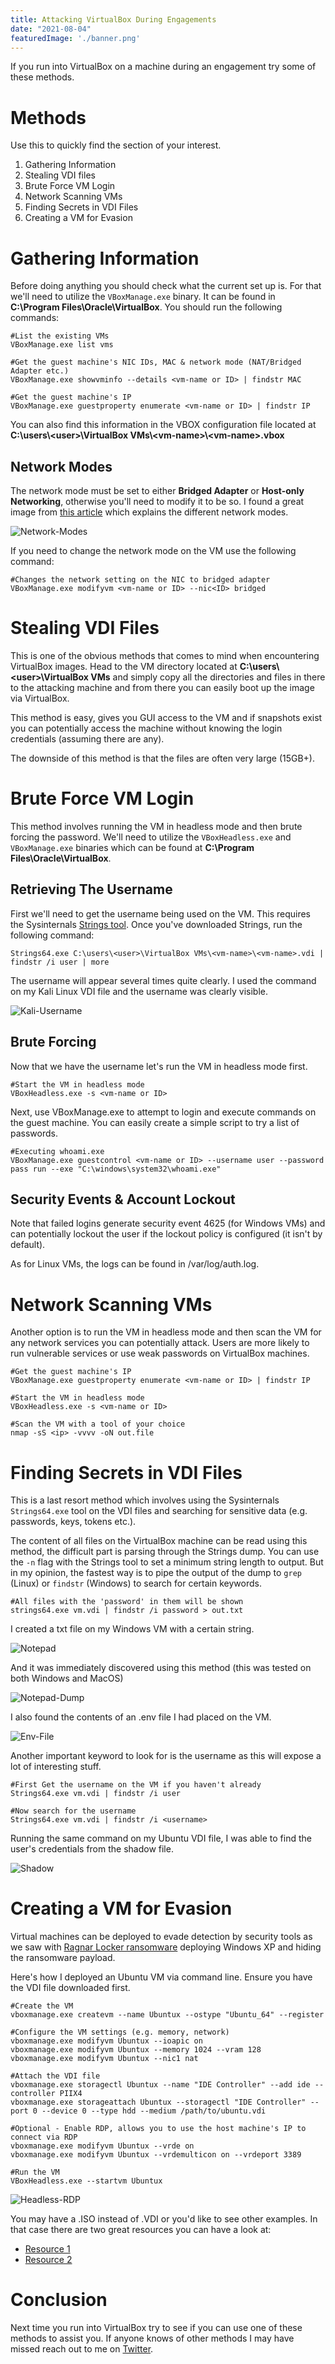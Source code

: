 ```yaml
---
title: Attacking VirtualBox During Engagements
date: "2021-08-04"
featuredImage: './banner.png'
---
```


If you run into VirtualBox on a machine during an engagement try some of these methods<!-- end -->.

# Methods

Use this to quickly find the section of your interest.

1. Gathering Information
2. Stealing VDI files
3. Brute Force VM Login
4. Network Scanning VMs
5. Finding Secrets in VDI Files
6. Creating a VM for Evasion

# Gathering Information

Before doing anything you should check what the current set up is. For that we'll need to utilize the ```VBoxManage.exe``` binary. It can be found in **C:\Program Files\Oracle\VirtualBox**. You should run the following commands:

    #List the existing VMs
    VBoxManage.exe list vms

    #Get the guest machine's NIC IDs, MAC & network mode (NAT/Bridged Adapter etc.)
    VBoxManage.exe showvminfo --details <vm-name or ID> | findstr MAC

    #Get the guest machine's IP
    VBoxManage.exe guestproperty enumerate <vm-name or ID> | findstr IP


You can also find this information in the VBOX configuration file located at **C:\users\\<user\>\VirtualBox VMs\\<vm-name\>\\<vm-name\>.vbox**

## Network Modes

The network mode must be set to either **Bridged Adapter** or **Host-only Networking**, otherwise you'll need to modify it to be so. I found a great image from <a href="https://www.thomas-krenn.com/en/wiki/Network_Configuration_in_VirtualBox" target="_blank">this article</a> which explains the different network modes.

![Network-Modes](./network_configs.png)

If you need to change the network mode on the VM use the following command:

    #Changes the network setting on the NIC to bridged adapter
    VBoxManage.exe modifyvm <vm-name or ID> --nic<ID> bridged

# Stealing VDI Files

This is one of the obvious methods that comes to mind when encountering VirtualBox images. Head to the VM directory located at **C:\users\\<user\>\VirtualBox VMs** and simply copy all the directories and files in there to the attacking machine and from there you can easily boot up the image via VirtualBox.

This method is easy, gives you GUI access to the VM and if snapshots exist you can potentially access the machine without knowing the login credentials (assuming there are any).

The downside of this method is that the files are often very large (15GB+).

# Brute Force VM Login

This method involves running the VM in headless mode and then brute forcing the password. We'll need to utilize the ```VBoxHeadless.exe``` and ```VBoxManage.exe``` binaries which can be found at **C:\Program Files\Oracle\VirtualBox**.

## Retrieving The Username

First we'll need to get the username being used on the VM. This requires the Sysinternals <a href="https://docs.microsoft.com/en-us/sysinternals/downloads/strings">Strings tool</a>. Once you've downloaded Strings, run the following command:

    Strings64.exe C:\users\<user>\VirtualBox VMs\<vm-name>\<vm-name>.vdi | findstr /i user | more

The username will appear several times quite clearly. I used the command on my Kali Linux VDI file and the username was clearly visible.

![Kali-Username](./username.png)


## Brute Forcing

Now that we have the username let's run the VM in headless mode first.

    #Start the VM in headless mode
    VBoxHeadless.exe -s <vm-name or ID>

Next, use VBoxManage.exe to attempt to login and execute commands on the guest machine. You can easily create a simple script to try a list of passwords.

    #Executing whoami.exe
    VBoxManage.exe guestcontrol <vm-name or ID> --username user --password pass run --exe "C:\windows\system32\whoami.exe"

## Security Events & Account Lockout

Note that failed logins generate security event 4625 (for Windows VMs) and can potentially lockout the user if the lockout policy is configured (it isn't by default).

As for Linux VMs, the logs can be found in /var/log/auth.log. 

# Network Scanning VMs

Another option is to run the VM in headless mode and then scan the VM for any network services you can potentially attack. Users are more likely to run vulnerable services or use weak passwords on VirtualBox machines.

    #Get the guest machine's IP
    VBoxManage.exe guestproperty enumerate <vm-name or ID> | findstr IP

    #Start the VM in headless mode
    VBoxHeadless.exe -s <vm-name or ID>

    #Scan the VM with a tool of your choice
    nmap -sS <ip> -vvvv -oN out.file

# Finding Secrets in VDI Files

This is a last resort method which involves using the Sysinternals ```Strings64.exe``` tool on the VDI files and searching for sensitive data (e.g. passwords, keys, tokens etc.).

The content of all files on the VirtualBox machine can be read using this method, the difficult part is parsing through the Strings dump. You can use the ```-n``` flag with the Strings tool to set a minimum string length to output. But in my opinion, the fastest way is to pipe the output of the dump to ```grep``` (Linux) or ```findstr```  (Windows) to search for certain keywords.

```
#All files with the 'password' in them will be shown
strings64.exe vm.vdi | findstr /i password > out.txt
```

I created a txt file on my Windows VM with a certain string.

![Notepad](./notepad.png)

And it was immediately discovered using this method (this was tested on both Windows and MacOS)

![Notepad-Dump](./notepad_dump.png)

I also found the contents of an .env file I had placed on the VM.

![Env-File](./env_file.png)


Another important keyword to look for is the username as this will expose a lot of interesting stuff.

```
#First Get the username on the VM if you haven't already
Strings64.exe vm.vdi | findstr /i user

#Now search for the username
Strings64.exe vm.vdi | findstr /i <username>
```

Running the same command on my Ubuntu VDI file, I was able to find the user's credentials from the shadow file.

![Shadow](./shadow.png)


# Creating a VM for Evasion

Virtual machines can be deployed to evade detection by security tools as we saw with <a href="https://news.sophos.com/en-us/2020/05/21/ragnar-locker-ransomware-deploys-virtual-machine-to-dodge-security/" target="_blank">Ragnar Locker ransomware</a> deploying Windows XP and hiding the ransomware payload.

Here's how I deployed an Ubuntu VM via command line. Ensure you have the VDI file downloaded first.

    #Create the VM
    vboxmanage.exe createvm --name Ubuntux --ostype "Ubuntu_64" --register

    #Configure the VM settings (e.g. memory, network)
    vboxmanage.exe modifyvm Ubuntux --ioapic on
    vboxmanage.exe modifyvm Ubuntux --memory 1024 --vram 128
    vboxmanage.exe modifyvm Ubuntux --nic1 nat

    #Attach the VDI file
    vboxmanage.exe storagectl Ubuntux --name "IDE Controller" --add ide --controller PIIX4
    vboxmanage.exe storageattach Ubuntux --storagectl "IDE Controller" --port 0 --device 0 --type hdd --medium /path/to/ubuntu.vdi

    #Optional - Enable RDP, allows you to use the host machine's IP to connect via RDP
    vboxmanage.exe modifyvm Ubuntux --vrde on
    vboxmanage.exe modifyvm Ubuntux --vrdemulticon on --vrdeport 3389

    #Run the VM
    VBoxHeadless.exe --startvm Ubuntux

![Headless-RDP](./headless_rdp.png)


You may have a .ISO instead of .VDI or you'd like to see other examples. In that case there are two great resources you can have a look at:

* <a href="https://www.virtualbox.org/manual/ch07.html#idp13344464" target="_blank">Resource 1</a>
* <a href="https://www.andreafortuna.org/2019/10/24/how-to-create-a-virtualbox-vm-from-command-line/" target="_blank">Resource 2</a>


# Conclusion

Next time you run into VirtualBox try to see if you can use one of these methods to assist you. If anyone knows of other methods I may have missed reach out to me on <a href="https://twitter.com/mrd0x" target="_blank">Twitter</a>.